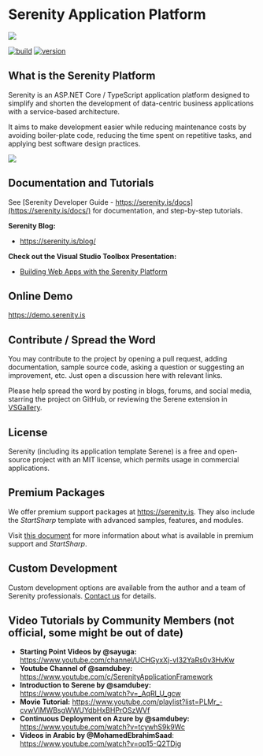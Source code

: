 Serenity Application Platform
=============================

<img src="https://github.com/serenity-is/Serenity/blob/master/build/assets/package-icon.png" />

[![build](https://github.com/serenity-is/Serenity/actions/workflows/test.yml/badge.svg)](https://github.com/serenity-is/Serenity/actions/workflows/test.yml)  [![version](https://img.shields.io/nuget/v/Serenity.Net.Core.svg?label=version)](http://www.nuget.org/packages/Serenity.Net.Core/)

## What is the Serenity Platform

Serenity is an ASP.NET Core / TypeScript application platform designed to simplify and shorten the development of data-centric business applications with a service-based architecture.

It aims to make development easier while reducing maintenance costs by avoiding boiler-plate code, reducing the time spent on repetitive tasks, and applying best software design practices. 

<img src="https://github.com/serenity-is/Serene/blob/master/build/assets/SereneAnimation.webp" />

## Documentation and Tutorials

See [Serenity Developer Guide - https://serenity.is/docs](https://serenity.is/docs/) for documentation, and step-by-step tutorials.

**Serenity Blog:**
- https://serenity.is/blog/

**Check out the Visual Studio Toolbox Presentation:**
- [Building Web Apps with the Serenity Platform](https://docs.microsoft.com/en-us/shows/visual-studio-toolbox/building-web-apps-with-the-serenity-platform)

## Online Demo

https://demo.serenity.is

## Contribute / Spread the Word

You may contribute to the project by opening a pull request, adding documentation, sample source code, asking a question or suggesting an improvement, etc. Just open a discussion here with relevant links.

Please help spread the word by posting in blogs, forums, and social media, starring the project on GitHub, or reviewing the Serene extension in [VSGallery](https://marketplace.visualstudio.com/items?itemName=VolkanCeylan.SereneSerenityApplicationTemplate&ssr=false#review-details).

## License

Serenity (including its application template Serene) is a free and open-source project with an MIT license, which permits usage in commercial applications. 

## Premium Packages

We offer premium support packages at https://serenity.is. They also include the *StartSharp* template with advanced samples, features, and modules. 

Visit [this document](https://serenity.is/docs/startsharp/README) for more information about what is available in premium support and *StartSharp*.

## Custom Development

Custom development options are available from the author and a team of Serenity professionals. [Contact us](mailto:sales@serenity.is) for details.

## Video Tutorials by Community Members (not official, some might be out of date)

- **Starting Point Videos by @sayuga:** https://www.youtube.com/channel/UCHGyxXj-vI32YaRs0v3HvKw
- **Youtube Channel of @samdubey:** https://www.youtube.com/c/SerenityApplicationFramework
- **Introduction to Serene by @samdubey:** https://www.youtube.com/watch?v=_AqRl_U_gcw
- **Movie Tutorial:** https://www.youtube.com/playlist?list=PLMr_-cvwVIMWBsgWWUYdbHxBHPrOSzWVf
- **Continuous Deployment on Azure by @samdubey:** https://www.youtube.com/watch?v=tcywhS9k9Wc
- **Videos in Arabic by @MohamedEbrahimSaad**: https://www.youtube.com/watch?v=op15-Q2TDjg

